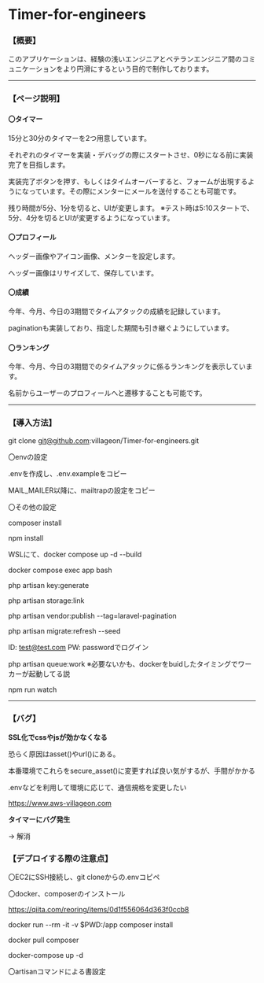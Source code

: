 # Timer-for-engineers

### 【概要】

このアプリケーションは、経験の浅いエンジニアとベテランエンジニア間のコミュニケーションをより円滑にするという目的で制作しております。

***

### 【ページ説明】

#### **〇タイマー**

15分と30分のタイマーを2つ用意しています。

それぞれのタイマーを実装・デバッグの際にスタートさせ、0秒になる前に実装完了を目指します。

実装完了ボタンを押す、もしくはタイムオーバーすると、フォームが出現するようになっています。その際にメンターにメールを送付することも可能です。

残り時間が5分、1分を切ると、UIが変更します。
※テスト時は5:10スタートで、5分、4分を切るとUIが変更するようになっています。

#### **〇プロフィール**

ヘッダー画像やアイコン画像、メンターを設定します。

ヘッダー画像はリサイズして、保存しています。

#### **〇成績**

今年、今月、今日の3期間でタイムアタックの成績を記録しています。

paginationも実装しており、指定した期間も引き継ぐようにしています。

#### **〇ランキング**

今年、今月、今日の3期間でのタイムアタックに係るランキングを表示しています。

名前からユーザーのプロフィールへと遷移することも可能です。


***

### 【導入方法】

git clone git@github.com:villageon/Timer-for-engineers.git

〇envの設定

.envを作成し、.env.exampleをコピー

MAIL_MAILER以降に、mailtrapの設定をコピー

〇その他の設定

composer install

npm install

WSLにて、docker compose up -d --build

docker compose exec app bash

php artisan key:generate

php artisan storage:link

php artisan vendor:publish --tag=laravel-pagination

php artisan migrate:refresh --seed

ID: test@test.com
PW: passwordでログイン

php artisan queue:work
※必要ないかも、dockerをbuidしたタイミングでワーカーが起動してる説

npm run watch

***

### 【バグ】

**SSL化でcssやjsが効かなくなる**

恐らく原因はasset()やurl()にある。

本番環境でこれらをsecure_asset()に変更すれば良い気がするが、手間がかかる

.envなどを利用して環境に応じて、通信規格を変更したい

https://www.aws-villageon.com

**タイマーにバグ発生**

→ 解消


### 【デプロイする際の注意点】

〇EC2にSSH接続し、git cloneからの.envコピペ


〇docker、composerのインストール

https://qiita.com/reoring/items/0d1f556064d363f0ccb8

docker run --rm -it -v $PWD:/app composer install

docker pull composer

docker-compose up -d

〇artisanコマンドによる書設定
